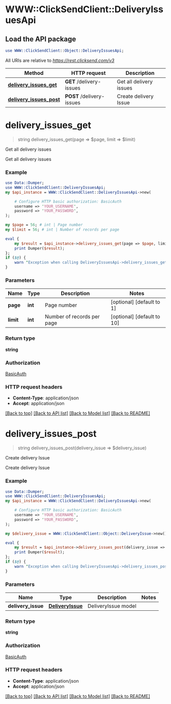 # WWW::ClickSendClient::DeliveryIssuesApi

## Load the API package
```perl
use WWW::ClickSendClient::Object::DeliveryIssuesApi;
```

All URIs are relative to *https://rest.clicksend.com/v3*

Method | HTTP request | Description
------------- | ------------- | -------------
[**delivery_issues_get**](DeliveryIssuesApi.md#delivery_issues_get) | **GET** /delivery-issues | Get all delivery issues
[**delivery_issues_post**](DeliveryIssuesApi.md#delivery_issues_post) | **POST** /delivery-issues | Create delivery Issue


# **delivery_issues_get**
> string delivery_issues_get(page => $page, limit => $limit)

Get all delivery issues

Get all delivery issues

### Example 
```perl
use Data::Dumper;
use WWW::ClickSendClient::DeliveryIssuesApi;
my $api_instance = WWW::ClickSendClient::DeliveryIssuesApi->new(

    # Configure HTTP basic authorization: BasicAuth
    username => 'YOUR_USERNAME',
    password => 'YOUR_PASSWORD',
);

my $page = 56; # int | Page number
my $limit = 56; # int | Number of records per page

eval { 
    my $result = $api_instance->delivery_issues_get(page => $page, limit => $limit);
    print Dumper($result);
};
if ($@) {
    warn "Exception when calling DeliveryIssuesApi->delivery_issues_get: $@\n";
}
```

### Parameters

Name | Type | Description  | Notes
------------- | ------------- | ------------- | -------------
 **page** | **int**| Page number | [optional] [default to 1]
 **limit** | **int**| Number of records per page | [optional] [default to 10]

### Return type

**string**

### Authorization

[BasicAuth](../README.md#BasicAuth)

### HTTP request headers

 - **Content-Type**: application/json
 - **Accept**: application/json

[[Back to top]](#) [[Back to API list]](../README.md#documentation-for-api-endpoints) [[Back to Model list]](../README.md#documentation-for-models) [[Back to README]](../README.md)

# **delivery_issues_post**
> string delivery_issues_post(delivery_issue => $delivery_issue)

Create delivery Issue

Create delivery Issue

### Example 
```perl
use Data::Dumper;
use WWW::ClickSendClient::DeliveryIssuesApi;
my $api_instance = WWW::ClickSendClient::DeliveryIssuesApi->new(

    # Configure HTTP basic authorization: BasicAuth
    username => 'YOUR_USERNAME',
    password => 'YOUR_PASSWORD',
);

my $delivery_issue = WWW::ClickSendClient::Object::DeliveryIssue->new(); # DeliveryIssue | DeliveryIssue model

eval { 
    my $result = $api_instance->delivery_issues_post(delivery_issue => $delivery_issue);
    print Dumper($result);
};
if ($@) {
    warn "Exception when calling DeliveryIssuesApi->delivery_issues_post: $@\n";
}
```

### Parameters

Name | Type | Description  | Notes
------------- | ------------- | ------------- | -------------
 **delivery_issue** | [**DeliveryIssue**](DeliveryIssue.md)| DeliveryIssue model | 

### Return type

**string**

### Authorization

[BasicAuth](../README.md#BasicAuth)

### HTTP request headers

 - **Content-Type**: application/json
 - **Accept**: application/json

[[Back to top]](#) [[Back to API list]](../README.md#documentation-for-api-endpoints) [[Back to Model list]](../README.md#documentation-for-models) [[Back to README]](../README.md)

